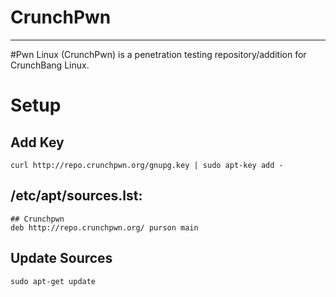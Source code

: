 CrunchPwn
=========

---
\#Pwn Linux (CrunchPwn) is a penetration testing repository/addition for CrunchBang Linux.

Setup
=====
Add Key
-------
    curl http://repo.crunchpwn.org/gnupg.key | sudo apt-key add -

/etc/apt/sources.lst:
---------------------
    ## Crunchpwn
    deb http://repo.crunchpwn.org/ purson main

Update Sources
--------------
    sudo apt-get update 
